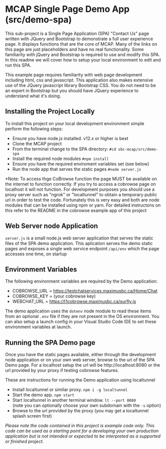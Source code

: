 # MCAP Single Page Demo App (src/demo-spa)

This sub-project is a Single Page Application (SPA) "Contact Us" page written with JQuery and Bootstrap to demonstrate a full user experience page.  It displays functions that are the core of MCAP.  Many of the links on this page are just placeholders and have no real functionality.  Some familiarity with jQuery and Bootstrap is required to use and modify this SPA. In this readme we will cover how to setup your local environment to edit and run this SPA.  

This example page requires familiarity with web page development including html, css and javascript.  This application also makes extensive use of the JQuery javascript library Bootstrap CSS.  You do not need to be an expert in Bootstrap but you should have JQuery experience to understand what it's doing.

## Installing the Project Locally
To install this project on your local development environment simple perform the following steps:
- Ensure you have node.js installed. v12.x or higher is best
- Clone the MCAP project
- From the terminal change to the SPA directory: `#cd sbc-mcap/src/demo-spa`
- Install the required node modules `#npm install`
- Ensure you have the required enviroment variables set (see below)
- Run the node app that serves the static pages `#node server.js`

*Note: 
To access thge CoBrowse function the page MUST be available on the internet to function correctly. If you try to access a cobrowse page on localhost it will not function.  For development purposes you should use a proxy server such as "ngrok" or "localtunnel" to obtain a temporary public url in order to test the code.  Fortunately this is very easy and both are node modules that can be installed using npm or yarn.  For detailed instructons on this refer to the README in the cobrowse example app of this project

## Web Server node Application
`server.js` is a small node.js web server application that serves the static files of the SPA demo application.  This aplication serves the demo static pages and exposes a single web service endpoint `/api/env` which the page accesses one time, on startup

## Environment Variables
The following environment variables are required by the Demo application:

- COBROWSE_URL = https://testchatservices.maximusbc.ca/Home/Chat
- COBROWSE_KEY = (your cobrowse key)
- WEBCHAT_URL = https://t1cobrowse.maximusbc.ca/surfly.js

The demo application uses the `dotenv` node module to read these items from an optional `.env` file if they are not present in the OS environment.  You can also setup a launch config in your Visual Studio Code IDE to set these environment variables at launch.

## Running the SPA Demo page
Once you have the static pages available, either through the development node application or on your own web server, browse to the url of the SPA Demo page.  For a localhost setup the url will be http://localhost:8080  or the url provided by your proxy if testing cobrowse features.

These are instructions for running the Demo application using localtunnel

- Install localtunnel or similar proxy.  `npm i -g localtunnel`
- Start the demo app.  `npm start`
- Start localtunnel in another terminal window.  `lt --port 8080`<br>
(note you can optionally choose your own subdomain with the `-s` option)
- Browse to the url provided by the proxy (you may get a localtunnel splash screen first)

<i>Please note the code contained in this project is example code only. This code can be used as a starting point for a developing your own production application but is not intended or expected to be 
interpreted as a supported or finished project. </i>


